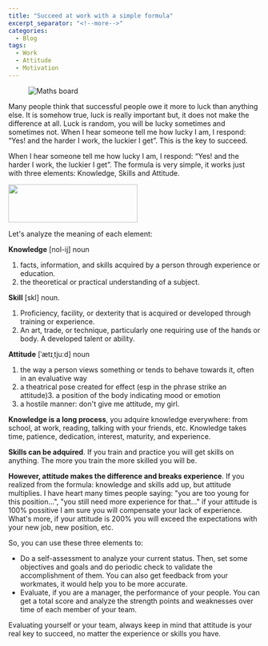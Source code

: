 ```yaml
---
title: "Succeed at work with a simple formula"
excerpt_separator: "<!--more-->"
categories:
  - Blog
tags:
  - Work
  - Attitude
  - Motivation
---
```


<figure>
    <img src="https://media.licdn.com/mpr/mpr/AAEAAQAAAAAAAAT-AAAAJGI0NzNhZjIwLTBkZmEtNGYxMi04ZDExLTljOTg2ZThkYjYzYg.jpg" alt="Maths board" itemprop="image" />
</figure>

Many people think that successful people owe it more to luck than anything else. It is somehow true, luck is really important but, it does not make the difference at all. Luck is random, you will be lucky sometimes and sometimes not. When I hear someone tell me how lucky I am, I respond: “Yes! and the harder I work, the luckier I get”. This is the key to succeed.

When I hear someone tell me how lucky I am, I respond: “Yes! and the harder I work, the luckier I get”.
The formula is very simple, it works just with three elements: Knowledge, Skills and Attitude. 

<img class="center" src="https://media.licdn.com/mpr/mpr/shrinknp_400_400/AAEAAQAAAAAAAAPQAAAAJGMzNGRhOTUxLWIwOTItNGNlMy1hMmZjLWMzNzM4NmZlNGMyNg.png" width="258" height="76">

Let's analyze the meaning of each element:

**Knowledge** [nol-ij] noun

1. facts, information, and skills acquired by a person through experience or education.
2. the theoretical or practical understanding of a subject.

**Skill** [skl] noun.

1. Proficiency, facility, or dexterity that is acquired or developed through training or experience. 
2. An art, trade, or technique, particularly one requiring use of the hands or body. A developed talent or ability.

**Attitude** [ˈætɪˌtjuːd] noun

1. the way a person views something or tends to behave towards it, often in an evaluative way
2. a theatrical pose created for effect (esp in the phrase strike an attitude)3. a position of the body indicating mood or emotion
3. a hostile manner: don't give me attitude, my girl.
 
**Knowledge is a long process**, you adquire knowledge everywhere: from school, at work, reading, talking with your friends, etc. Knowledge takes time, patience, dedication, interest, maturity, and experience.

**Skills can be adquired**. If you train and practice you will get skills on anything. The more you train the more skilled you will be.

**However, attitude makes the difference and breaks experience**. If you realized from the formula: knowledge and skills add up, but attitude multiplies. I have heart many times people saying: "you are too young for this position...", "you still need more experience for that..." if your attitude is 100% possitive I am sure you will compensate your lack of experience. What's more, if your attitude is 200% you will exceed the expectations with your new job, new position, etc.

So, you can use these three elements to:

- Do a self-assessment to analyze your current status. Then, set some objectives and goals and do periodic check to validate the accomplishment of them. You can also get feedback from your workmates, it would help you to be more accurate. 
- Evaluate, if you are a manager, the performance of your people. You can get a total score and analyze the strength points and weaknesses over time of each member of your team.

Evaluating yourself or your team, always keep in mind that attitude is your real key to succeed, no matter the experience or skills you have.